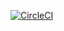 [![CircleCI](https://circleci.com/gh/MateuszWolkowicz/CleanMVPRetrofitRxDaggerBoilerplate/tree/Kotlin-MVVM-AAC.svg?style=svg)](https://circleci.com/gh/MateuszWolkowicz/CleanMVPRetrofitRxDaggerBoilerplate/tree/Kotlin-MVVM-AAC)
